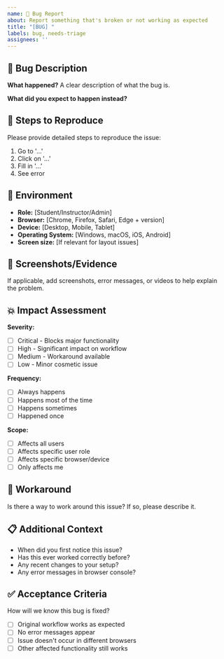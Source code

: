 ```yaml
---
name: 🐛 Bug Report
about: Report something that's broken or not working as expected
title: "[BUG] "
labels: bug, needs-triage
assignees: ''
---
```


## 🐛 Bug Description
**What happened?**
A clear description of what the bug is.

**What did you expect to happen instead?**

## 🔄 Steps to Reproduce
Please provide detailed steps to reproduce the issue:

1. Go to '...'
2. Click on '...'
3. Fill in '...'
4. See error

## 📱 Environment
- **Role:** [Student/Instructor/Admin]
- **Browser:** [Chrome, Firefox, Safari, Edge + version]
- **Device:** [Desktop, Mobile, Tablet]
- **Operating System:** [Windows, macOS, iOS, Android]
- **Screen size:** [If relevant for layout issues]

## 📸 Screenshots/Evidence
If applicable, add screenshots, error messages, or videos to help explain the problem.

## 💥 Impact Assessment
**Severity:**
- [ ] Critical - Blocks major functionality
- [ ] High - Significant impact on workflow
- [ ] Medium - Workaround available
- [ ] Low - Minor cosmetic issue

**Frequency:**
- [ ] Always happens
- [ ] Happens most of the time
- [ ] Happens sometimes
- [ ] Happened once

**Scope:**
- [ ] Affects all users
- [ ] Affects specific user role
- [ ] Affects specific browser/device
- [ ] Only affects me

## 🔧 Workaround
Is there a way to work around this issue? If so, please describe it.

## 📋 Additional Context
- When did you first notice this issue?
- Has this ever worked correctly before?
- Any recent changes to your setup?
- Any error messages in browser console?

## ✅ Acceptance Criteria
How will we know this bug is fixed?

- [ ] Original workflow works as expected
- [ ] No error messages appear
- [ ] Issue doesn't occur in different browsers
- [ ] Other affected functionality still works
